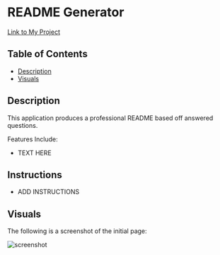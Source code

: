 # README Generator

[Link to My Project](#)

## Table of Contents
- [Description](#description)
- [Visuals](#visuals)

## Description 
This application produces a professional README based off answered questions.  

Features Include:
- TEXT HERE

## Instructions

- ADD INSTRUCTIONS 

## Visuals 

The following is a screenshot of the initial page:

![screenshot](#)


